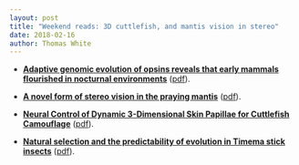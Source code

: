 ```yaml
---
layout: post
title: "Weekend reads: 3D cuttlefish, and mantis vision in stereo"
date: 2018-02-16
author: Thomas White
---
```


- [**Adaptive genomic evolution of opsins reveals that early mammals flourished in nocturnal environments**](https://doi.org/10.1186/s12864-017-4417-8) ([pdf](https://bmcgenomics.biomedcentral.com/track/pdf/10.1186/s12864-017-4417-8?site=bmcgenomics.biomedcentral.com)).

- [**A novel form of stereo vision in the praying mantis**](https://doi.org/10.1016/j.cub.2018.01.012) ([pdf](http://www.cell.com/current-biology/pdf/S0960-9822(18)30014-9.pdf)).

- [**Neural Control of Dynamic 3-Dimensional Skin Papillae for Cuttlefish Camouflage**](https://doi.org/10.1016/j.isci.2018.01.001) ([pdf](http://www.cell.com/iscience/pdf/S2589-0042(18)30001-4.pdf)).

- [**Natural selection and the predictability of evolution in Timema stick insects**](http://dx.doi.org/10.1126/science.aap9125) ([pdf](https://sci-hub.hk/10.1126/science.aap9125)).